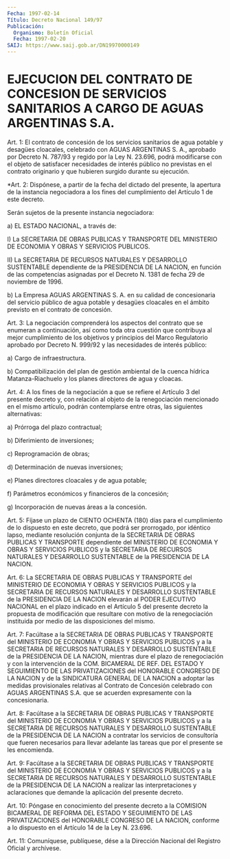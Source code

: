 ```yaml
---
Fecha: 1997-02-14
Título: Decreto Nacional 149/97
Publicación:
  Organismo: Boletín Oficial
  Fecha: 1997-02-20
SAIJ: https://www.saij.gob.ar/DN19970000149
---
```

# EJECUCION DEL CONTRATO DE CONCESION DE SERVICIOS SANITARIOS A CARGO DE AGUAS ARGENTINAS S.A.

<a id="1"></a>
Art. 1: El contrato de concesión de los servicios  sanitarios de  agua  potable    y  desagües  cloacales,  celebrado  con  AGUAS ARGENTINAS S. A., aprobado por Decreto N. 787/93 y regido por la Ley N. 23.696, podrá modificarse con el objeto de satisfacer necesidades de interés público  no  previstas  en  el  contrato  originario y que hubieren surgido durante su ejecución.

<a id="2"></a>
*Art. 2: Dispónese, a partir de la fecha del  dictado del presente, la apertura de la instancia negociadora a los fines del cumplimiento del Artículo 1 de este decreto.

Serán sujetos de la presente instancia negociadora:

a) EL ESTADO NACIONAL, a través de:

I) La SECRETARIA DE OBRAS PUBLICAS Y TRANSPORTE DEL MINISTERIO DE ECONOMIA Y OBRAS Y SERVICIOS PUBLICOS.

II)  La  SECRETARIA  DE RECURSOS NATURALES Y DESARROLLO SUSTENTABLE dependiente de la PRESIDENCIA  DE  LA  NACION,  en  función  de las competencias  asignadas  por  el  Decreto N. 1381  de  fecha 29 de noviembre de 1996.

b) La Empresa AGUAS ARGENTINAS S. A. en su calidad de concesionaria del  servicio  público de agua potable y desagües cloacales  en  el ámbito previsto en el contrato de concesión.

<a id="3"></a>
Art. 3: La negociación  comprenderá  los aspectos del contrato que se  enumeran  a  continuación,  así  como toda  otra  cuestión  que contribuya al mejor cumplimiento de los  objetivos y principios del Marco Regulatorio aprobado por Decreto N. 999/92 y las necesidades de interés público:

a) Cargo de infraestructura.

b)  Compatibilización  del plan de gestión ambiental de  la  cuenca hídrica Matanza-Riachuelo y los planes directores de agua y cloacas.

<a id="4"></a>
Art. 4: A los fines de la negociación a que se refiere el Artículo 3 del presente decreto y, con relación al objeto de la renegociación mencionado  en el mismo artículo, podrán contemplarse entre otras, las siguientes alternativas:

a) Prórroga del plazo contractual;

b) Diferimiento de inversiones;

c) Reprogramación de obras;

d) Determinación de nuevas inversiones;

e) Planes directores cloacales y de agua potable;

f)  Parámetros  económicos  y  financieros  de  la  concesión;

g) Incorporación de nuevas áreas a la concesión.

<a id="5"></a>
Art. 5: Fíjase un plazo de  CIENTO  OCHENTA  (180)  días  para  el cumplimiento  de  lo  dispuesto  en  este  decreto,  que  podrá ser prorrogado, por idéntico lapso, mediante resolución conjunta  de la SECRETARIA    DE   OBRAS  PUBLICAS  Y  TRANSPORTE  dependiente  del MINISTERIO DE ECONOMIA Y OBRAS Y SERVICIOS PUBLICOS y la SECRETARIA DE RECURSOS NATURALES Y DESARROLLO SUSTENTABLE de la PRESIDENCIA DE LA NACION.

<a id="6"></a>
Art.  6:  La  SECRETARIA  DE  OBRAS  PUBLICAS  Y  TRANSPORTE  del MINISTERIO DE ECONOMIA Y OBRAS Y SERVICIOS PUBLICOS y la SECRETARIA DE RECURSOS NATURALES Y DESARROLLO SUSTENTABLE de la PRESIDENCIA DE LA NACION elevarán al PODER EJECUTIVO NACIONAL en el plazo indicado en el Artículo 5  del presente decreto la propuesta de modificación que resultare con motivo  de  la renegociación instituida por medio de las disposiciones del mismo.

<a id="7"></a>
Art. 7: Facúltase a la SECRETARIA  DE  OBRAS PUBLICAS Y TRANSPORTE del  MINISTERIO DE ECONOMIA Y OBRAS Y SERVICIOS  PUBLICOS  y  a  la SECRETARIA  DE  RECURSOS  NATURALES  Y DESARROLLO SUSTENTABLE de la PRESIDENCIA DE LA NACION, mientras dure el plazo de renegociación y con  la intervención de la COM. BICAMERAL  DE  REF.  DEL  ESTADO  Y SEGUIMIENTO  DE  LAS  PRIVATIZACIONES  del HONORABLE CONGRESO DE LA NACION  y  de la SINDICATURA GENERAL DE LA  NACION  a  adoptar  las medidas provisionales  relativas al Contrato de Concesión celebrado con AGUAS ARGENTINAS S.A. que se acuerden  expresamente con la concesionaria.

<a id="8"></a>
Art. 8: Facúltase a la SECRETARIA DE OBRAS PUBLICAS  Y  TRANSPORTE del  MINISTERIO  DE  ECONOMIA Y OBRAS Y SERVICIOS PUBLICOS y  a  la SECRETARIA DE RECURSOS  NATURALES  Y  DESARROLLO  SUSTENTABLE de la PRESIDENCIA DE LA NACION a contratar los servicios  de  consultoría que  fueren necesarios para llevar adelante las tareas que  por  el presente se les encomienda.

<a id="9"></a>
Art. 9:  Facúltase a la SECRETARIA DE OBRAS PUBLICAS Y TRANSPORTE del MINISTERIO  DE  ECONOMIA  Y  OBRAS  Y SERVICIOS PUBLICOS y a la SECRETARIA  DE RECURSOS NATURALES Y DESARROLLO  SUSTENTABLE  de  la PRESIDENCIA  DE   LA  NACION  a  realizar  las  interpretaciones  y aclaraciones  que  demande   la  aplicación  del  presente  decreto.

<a id="10"></a>
Art.  10: Póngase en conocimiento  del  presente  decreto  a  la COMISION BICAMERAL  DE  REFORMA  DEL  ESTADO  Y  SEGUIMIENTO DE LAS PRIVATIZACIONES del HONORABLE CONGRESO DE LA NACION,  conforme a lo dispuesto en el Artículo 14 de la Ley N. 23.696.

<a id="11"></a>
Art. 11: Comuníquese, publíquese, dése a la Dirección  Nacional del Registro  Oficial y archívese.